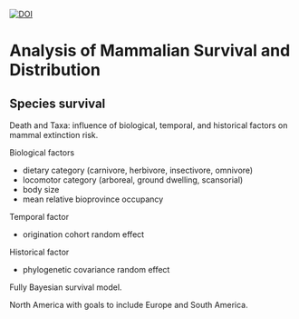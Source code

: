 [![DOI](https://zenodo.org/badge/19849/psmits/cosmo_prov.svg)](https://zenodo.org/badge/latestdoi/19849/psmits/cosmo_prov)


Analysis of Mammalian Survival and Distribution
===============================================

Species survival
----------------

Death and Taxa: influence of biological, temporal, and historical factors on mammal extinction risk.

Biological factors
-  dietary category (carnivore, herbivore, insectivore, omnivore)
-  locomotor category (arboreal, ground dwelling, scansorial)
-  body size
-  mean relative bioprovince occupancy

Temporal factor
-  origination cohort random effect

Historical factor
-  phylogenetic covariance random effect

Fully Bayesian survival model.

North America with goals to include Europe and South America.
